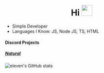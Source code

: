 <h1 align="center">Hi <img src="https://media.tenor.com/images/dc6f6c34607462dd22571347ce23957e/tenor.gif" height="35px"></h1>

<ul>
  <li>Simple Developer</li>
  <li>Languages I Know: JS, Node JS, TS, HTML</li>
</ul>
<h4> Discord Projects</h4>
<h5> <a href="https://music-natural.cf">Natural</a></h5>

![eleven's GitHub stats](https://github-readme-stats.vercel.app/api?username=eleventhe&show_icons=true&theme=radical)
<br>
